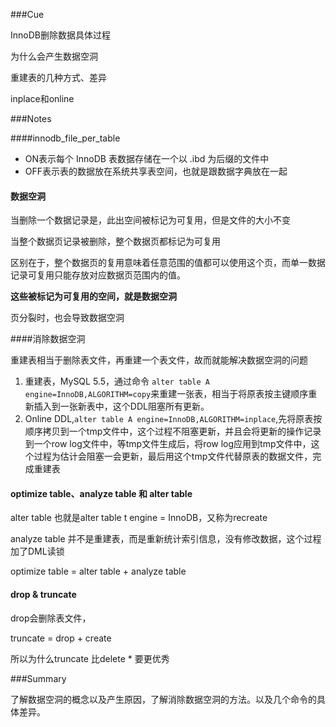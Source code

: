 ###Cue

InnoDB删除数据具体过程

为什么会产生数据空洞

重建表的几种方式、差异

inplace和online

###Notes

####innodb_file_per_table

* ON表示每个 InnoDB 表数据存储在一个以 .ibd 为后缀的文件中
* OFF表示表的数据放在系统共享表空间，也就是跟数据字典放在一起

#### 数据空洞

当删除一个数据记录是，此出空间被标记为可复用，但是文件的大小不变

当整个数据页记录被删除，整个数据页都标记为可复用

区别在于，整个数据页的复用意味着任意范围的值都可以使用这个页，而单一数据记录可复用只能存放对应数据页范围内的值。

**这些被标记为可复用的空间，就是数据空洞**

页分裂时，也会导致数据空洞

####消除数据空洞

重建表相当于删除表文件，再重建一个表文件，故而就能解决数据空洞的问题

1. 重建表，MySQL 5.5，通过命令 `alter table A engine=InnoDB,ALGORITHM=copy`来重建一张表，相当于将原表按主键顺序重新插入到一张新表中，这个DDL阻塞所有更新。
2. Online DDL,`alter table A engine=InnoDB,ALGORITHM=inplace`,先将原表按顺序拷贝到一个tmp文件中，这个过程不阻塞更新，并且会将更新的操作记录到一个row log文件中，等tmp文件生成后，将row log应用到tmp文件中，这个过程为估计会阻塞一会更新，最后用这个tmp文件代替原表的数据文件，完成重建表

#### optimize table、analyze table 和 alter table

alter table 也就是alter table t engine = InnoDB，又称为recreate

analyze table 并不是重建表，而是重新统计索引信息，没有修改数据，这个过程加了DML读锁

optimize table = alter table + analyze table

#### drop & truncate

drop会删除表文件，

truncate = drop + create

所以为什么truncate 比delete * 要更优秀

###Summary

了解数据空洞的概念以及产生原因，了解消除数据空洞的方法。以及几个命令的具体差异。

